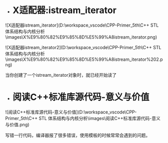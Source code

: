 - # X适配器:istream_iterator

![X适配器istream_iterator](D:\workspace_vscode\CPP-Primer_5th\C++ STL 体系结构与内核分析\images\X%E9%80%82%E9%85%8D%E5%99%A8istream_iterator.png)  

![X适配器istream_iterator2](D:\workspace_vscode\CPP-Primer_5th\C++ STL 体系结构与内核分析\images\X%E9%80%82%E9%85%8D%E5%99%A8istream_iterator%202.png)  

当你创建了一个istream_iterator对象时，就已经开始读了

- # 阅读C++标准库源代码-意义与价值

![阅读C++标准库源代码-意义与价值](D:\workspace_vscode\CPP-Primer_5th\C++ STL 体系结构与内核分析\images\阅读C++标准库源代码-意义与价值.png)  

写错一行代码，编译器报了很多错误，使用模板的时候常常会遇到的问题。  
